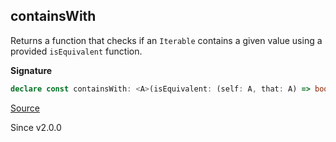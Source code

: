 ## containsWith

Returns a function that checks if an `Iterable` contains a given value using a provided `isEquivalent` function.

**Signature**

```ts
declare const containsWith: <A>(isEquivalent: (self: A, that: A) => boolean) => { (a: A): (self: Iterable<A>) => boolean; (self: Iterable<A>, a: A): boolean; }
```

[Source](https://github.com/Effect-TS/effect/tree/main/packages/effect/src/Iterable.ts#L529)

Since v2.0.0